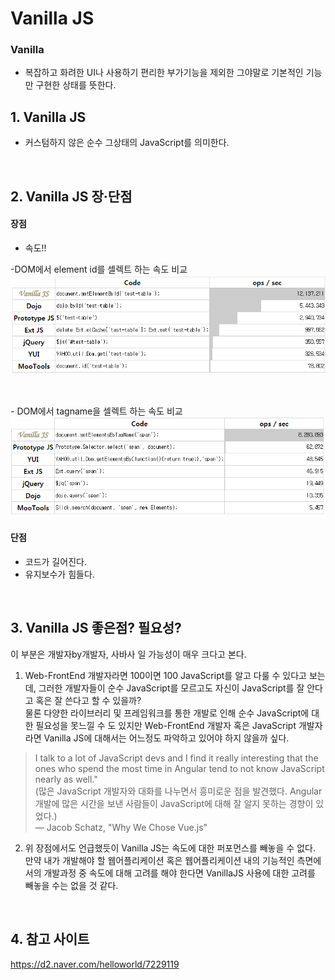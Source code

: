 # Vanilla JS 

### Vanilla 
- 복잡하고 화려한 UI나 사용하기 편리한 부가기능을 제외한 그야말로 기본적인 기능만 구현한 상태를 뜻한다.

## 1. Vanilla JS
- 커스텀하지 않은 순수 그상태의 JavaScript를 의미한다. 

<br>

## 2. Vanilla JS 장·단점

#### 장점
- 속도!!

\-DOM에서 element id를 셀렉트 하는 속도 비교 
![](../img/VanillaJs1.png)

<br>

\- DOM에서 tagname을 셀렉트 하는 속도 비교 
![](../img/VanillaJs2.png)

#### 단점 
- 코드가 길어진다. 
- 유지보수가 힘들다.

<br>

## 3. Vanilla JS 좋은점? 필요성? 
이 부분은 개발자by개발자, 사바사 일 가능성이 매우 크다고 본다. <br>

1. Web-FrontEnd 개발자라면 100이면 100 JavaScript를 알고 다룰 수 있다고 보는데, 그러한 개발자들이 순수 JavaScript를 모르고도 자신이 JavaScript를 잘 안다고 혹은 잘 쓴다고 할 수 있을까?<br>
물론 다양한 라이브러리 및 프레임워크를 통한 개발로 인해 순수 JavaScript에 대한 필요성을 못느낄 수 도 있지만 Web-FrontEnd 개발자 혹은 JavaScript 개발자라면 Vanilla JS에 대해서는 어느정도 파악하고 있어야 하지 않을까 싶다. <br>

>I talk to a lot of JavaScript devs and I find it really interesting that the ones who spend the most time in Angular tend to not know JavaScript nearly as well." <br>
(많은 JavaScript 개발자와 대화를 나누면서 흥미로운 점을 발견했다. Angular 개발에 많은 시간을 보낸 사람들이 JavaScript에 대해 잘 알지 못하는 경향이 있었다.) <br>
— Jacob Schatz, "Why We Chose Vue.js"

2. 위 장점에서도 언급했듯이 Vanilla JS는 속도에 대한 퍼포먼스를 빼놓을 수 없다. <br>
   만약 내가 개발해야 할 웹어플리케이션 혹은 웹어플리케이션 내의 기능적인 측면에서의 개발과정 중 속도에 대해 고려를 해야 한다면 VanillaJS 사용에 대한 고려를 빼놓을 수는 없을 것 같다. <br>

<br>

## 4. 참고 사이트 
https://d2.naver.com/helloworld/7229119           